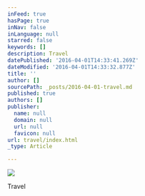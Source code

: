 ```yaml
---
inFeed: true
hasPage: true
inNav: false
inLanguage: null
starred: false
keywords: []
description: Travel
datePublished: '2016-04-01T14:33:41.269Z'
dateModified: '2016-04-01T14:33:32.877Z'
title: ''
author: []
sourcePath: _posts/2016-04-01-travel.md
published: true
authors: []
publisher:
  name: null
  domain: null
  url: null
  favicon: null
url: travel/index.html
_type: Article

---
```

![](https://the-grid-user-content.s3-us-west-2.amazonaws.com/57f0132e-2efb-4945-a80d-5a987ac52fad.jpg)

Travel